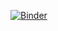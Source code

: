[![Binder](https://mybinder.org/badge.svg)](https://mybinder.org/v2/gh/renatoac/jupyternotebooks/master?urlpath=lab)
